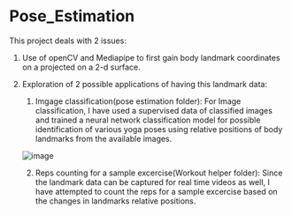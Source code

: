 # Pose_Estimation

This project deals with 2 issues: 
1. Use of openCV and Mediapipe to first gain body landmark coordinates on a projected on a 2-d surface.



2. Exploration of 2 possible applications of having this landmark data:



     1. Imgage classification(pose estimation folder):
     For Image classification, I have used a supervised data of classified images and trained a neural network classification model for possible identification of        various yoga poses using relative positions of body landmarks from the available images.
     
     
     ![image](https://user-images.githubusercontent.com/15328642/151676077-d22948c3-ace8-4978-a999-90497ff8d556.png)

  
  
  
     2. Reps counting for a sample excercise(Workout helper folder):
     Since the landmark data can be captured for real time videos as well, I have attempted to count the reps for a sample excercise based on the changes in              landmarks relative positions. 
    
    
    
    
  
  
  
 




